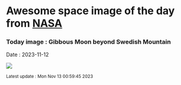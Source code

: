 
# Awesome space image of the day from [NASA](https://api.nasa.gov/)

### Today image : Gibbous Moon beyond Swedish Mountain
Date : 2023-11-12

![](https://apod.nasa.gov/apod/image/2311/GibbousMoon_Strand_960.jpg)

<small>Latest update : Mon Nov 13 00:59:45 2023</small>
        